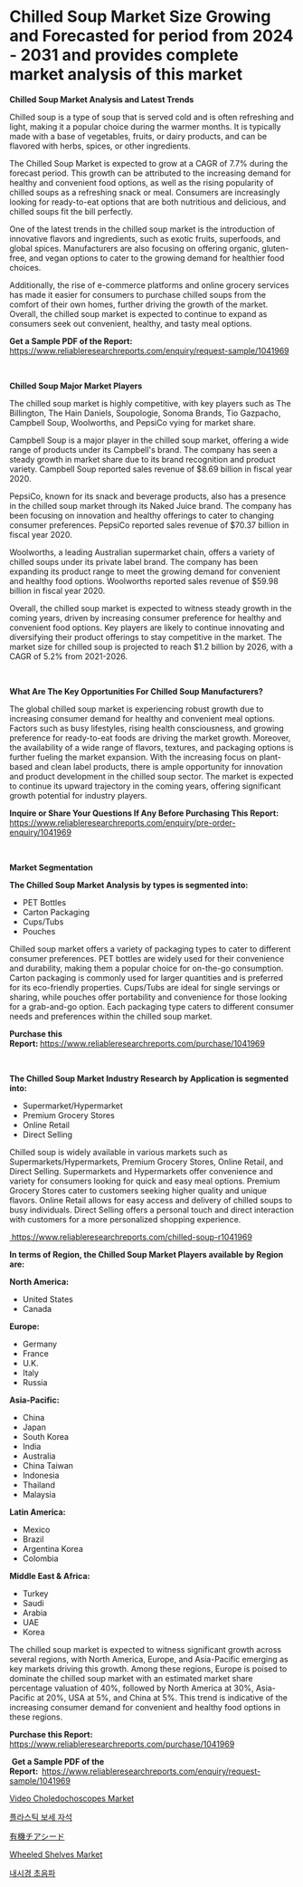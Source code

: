 <p><h1>Chilled Soup Market Size Growing and Forecasted for period from 2024 - 2031 and provides complete market analysis of this market</h1></p><p><strong>Chilled Soup Market Analysis and Latest Trends</strong></p>
<p><p>Chilled soup is a type of soup that is served cold and is often refreshing and light, making it a popular choice during the warmer months. It is typically made with a base of vegetables, fruits, or dairy products, and can be flavored with herbs, spices, or other ingredients.</p><p>The Chilled Soup Market is expected to grow at a CAGR of 7.7% during the forecast period. This growth can be attributed to the increasing demand for healthy and convenient food options, as well as the rising popularity of chilled soups as a refreshing snack or meal. Consumers are increasingly looking for ready-to-eat options that are both nutritious and delicious, and chilled soups fit the bill perfectly.</p><p>One of the latest trends in the chilled soup market is the introduction of innovative flavors and ingredients, such as exotic fruits, superfoods, and global spices. Manufacturers are also focusing on offering organic, gluten-free, and vegan options to cater to the growing demand for healthier food choices.</p><p>Additionally, the rise of e-commerce platforms and online grocery services has made it easier for consumers to purchase chilled soups from the comfort of their own homes, further driving the growth of the market. Overall, the chilled soup market is expected to continue to expand as consumers seek out convenient, healthy, and tasty meal options.</p></p>
<p><strong>Get a Sample PDF of the Report:&nbsp;</strong> <a href="https://www.reliableresearchreports.com/enquiry/request-sample/1041969">https://www.reliableresearchreports.com/enquiry/request-sample/1041969</a></p>
<p>&nbsp;</p>
<p><strong>Chilled Soup Major Market Players</strong></p>
<p><p>The chilled soup market is highly competitive, with key players such as The Billington, The Hain Daniels, Soupologie, Sonoma Brands, Tio Gazpacho, Campbell Soup, Woolworths, and PepsiCo vying for market share. </p><p>Campbell Soup is a major player in the chilled soup market, offering a wide range of products under its Campbell's brand. The company has seen a steady growth in market share due to its brand recognition and product variety. Campbell Soup reported sales revenue of $8.69 billion in fiscal year 2020.</p><p>PepsiCo, known for its snack and beverage products, also has a presence in the chilled soup market through its Naked Juice brand. The company has been focusing on innovation and healthy offerings to cater to changing consumer preferences. PepsiCo reported sales revenue of $70.37 billion in fiscal year 2020.</p><p>Woolworths, a leading Australian supermarket chain, offers a variety of chilled soups under its private label brand. The company has been expanding its product range to meet the growing demand for convenient and healthy food options. Woolworths reported sales revenue of $59.98 billion in fiscal year 2020.</p><p>Overall, the chilled soup market is expected to witness steady growth in the coming years, driven by increasing consumer preference for healthy and convenient food options. Key players are likely to continue innovating and diversifying their product offerings to stay competitive in the market. The market size for chilled soup is projected to reach $1.2 billion by 2026, with a CAGR of 5.2% from 2021-2026.</p></p>
<p>&nbsp;</p>
<p><strong>What Are The Key Opportunities For Chilled Soup Manufacturers?</strong></p>
<p><p>The global chilled soup market is experiencing robust growth due to increasing consumer demand for healthy and convenient meal options. Factors such as busy lifestyles, rising health consciousness, and growing preference for ready-to-eat foods are driving the market growth. Moreover, the availability of a wide range of flavors, textures, and packaging options is further fueling the market expansion. With the increasing focus on plant-based and clean label products, there is ample opportunity for innovation and product development in the chilled soup sector. The market is expected to continue its upward trajectory in the coming years, offering significant growth potential for industry players.</p></p>
<p><strong>Inquire or Share Your Questions If Any Before Purchasing This Report:</strong> <a href="https://www.reliableresearchreports.com/enquiry/pre-order-enquiry/1041969">https://www.reliableresearchreports.com/enquiry/pre-order-enquiry/1041969</a></p>
<p>&nbsp;</p>
<p><strong>Market Segmentation</strong></p>
<p><strong>The Chilled Soup Market Analysis by types is segmented into:</strong></p>
<p><ul><li>PET Bottles</li><li>Carton Packaging</li><li>Cups/Tubs</li><li>Pouches</li></ul></p>
<p><p>Chilled soup market offers a variety of packaging types to cater to different consumer preferences. PET bottles are widely used for their convenience and durability, making them a popular choice for on-the-go consumption. Carton packaging is commonly used for larger quantities and is preferred for its eco-friendly properties. Cups/Tubs are ideal for single servings or sharing, while pouches offer portability and convenience for those looking for a grab-and-go option. Each packaging type caters to different consumer needs and preferences within the chilled soup market.</p></p>
<p><strong>Purchase this Report:&nbsp;</strong><a href="https://www.reliableresearchreports.com/purchase/1041969">https://www.reliableresearchreports.com/purchase/1041969</a></p>
<p>&nbsp;</p>
<p><strong>The Chilled Soup Market Industry Research by Application is segmented into:</strong></p>
<p><ul><li>Supermarket/Hypermarket</li><li>Premium Grocery Stores</li><li>Online Retail</li><li>Direct Selling</li></ul></p>
<p><p>Chilled soup is widely available in various markets such as Supermarkets/Hypermarkets, Premium Grocery Stores, Online Retail, and Direct Selling. Supermarkets and Hypermarkets offer convenience and variety for consumers looking for quick and easy meal options. Premium Grocery Stores cater to customers seeking higher quality and unique flavors. Online Retail allows for easy access and delivery of chilled soups to busy individuals. Direct Selling offers a personal touch and direct interaction with customers for a more personalized shopping experience.</p></p>
<p><a href="https://www.reliableresearchreports.com/chilled-soup-r1041969">&nbsp;https://www.reliableresearchreports.com/chilled-soup-r1041969</a></p>
<p><strong>In terms of Region, the Chilled Soup Market Players available by Region are:</strong></p>
<p>
    <p> <strong> North America: </strong>
        <ul>
            <li>United States</li>
            <li>Canada</li>
        </ul>
        </p> 
    <p> <strong> Europe: </strong>
        <ul>
            <li>Germany</li>
            <li>France</li>
            <li>U.K.</li>
            <li>Italy</li>
            <li>Russia</li>
        </ul>
        </p> 
    <p> <strong> Asia-Pacific: </strong>
        <ul>
            <li>China</li>
            <li>Japan</li>
            <li>South Korea</li>
            <li>India</li>
            <li>Australia</li>
            <li>China Taiwan</li>
            <li>Indonesia</li>
            <li>Thailand</li>
            <li>Malaysia</li>
        </ul>
        </p> 
    <p> <strong> Latin America: </strong>
        <ul>
            <li>Mexico</li>
            <li>Brazil</li>
            <li>Argentina Korea</li>
            <li>Colombia</li>
        </ul>
        </p> 
    <p> <strong> Middle East & Africa: </strong>
        <ul>
            <li>Turkey</li>
            <li>Saudi</li>
            <li>Arabia</li>
            <li>UAE</li>
            <li>Korea</li>
        </ul>
    </p>
    </p>
<p><p>The chilled soup market is expected to witness significant growth across several regions, with North America, Europe, and Asia-Pacific emerging as key markets driving this growth. Among these regions, Europe is poised to dominate the chilled soup market with an estimated market share percentage valuation of 40%, followed by North America at 30%, Asia-Pacific at 20%, USA at 5%, and China at 5%. This trend is indicative of the increasing consumer demand for convenient and healthy food options in these regions.</p></p>
<p><strong>Purchase this Report: </strong><a href="https://www.reliableresearchreports.com/purchase/1041969">https://www.reliableresearchreports.com/purchase/1041969</a></p>
<p>&nbsp;<strong>Get a Sample PDF of the Report:&nbsp;&nbsp;</strong><a href="https://www.reliableresearchreports.com/enquiry/request-sample/1041969">https://www.reliableresearchreports.com/enquiry/request-sample/1041969</a></p>
<p><strong></strong></p>
<p><p><a href="https://issuu.com/reportprime-2/docs/video-choledochoscopes-market-size-_091018af812bf9">Video Choledochoscopes Market</a></p><p><a href="https://github.com/xvz497517413/Market-Research-Report-List-1/blob/main/296433117367.md">플라스틱 보세 자석</a></p><p><a href="https://github.com/EmoryYundt1935/Market-Research-Report-List-1/blob/main/149216218664.md">有機チアシード</a></p><p><a href="https://issuu.com/reportprime-2/docs/wheeled-shelves-market-size-2030.pptx">Wheeled Shelves Market</a></p><p><a href="https://github.com/vskv4779xr1/Market-Research-Report-List-1/blob/main/519380517368.md">내시경 초음파</a></p></p>